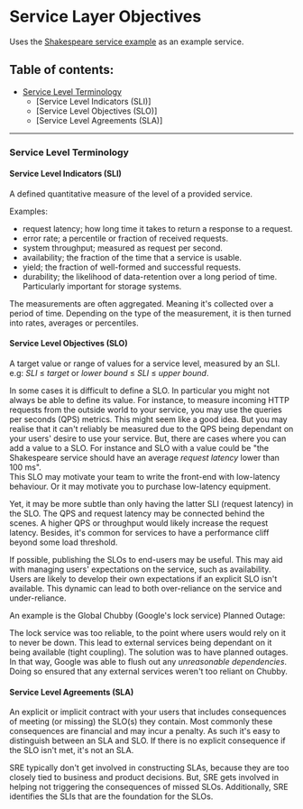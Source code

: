 # Service Layer Objectives

Uses the [Shakespeare service example](00-shakespeare-service.md) as an example service.

## Table of contents:
* [Service Level Terminology](#service-level-terminology)
    * [Service Level Indicators (SLI)]
    * [Service Level Objectives (SLO)]
    * [Service Level Agreements (SLA)]

----

### Service Level Terminology
####  Service Level Indicators (SLI)
A defined quantitative measure of the level of a provided service.

Examples: 
* request latency; how long time it takes to return a response to a request.
* error rate; a percentile or fraction of received requests.
* system throughput; measured as request per second.
* availability; the fraction of the time that a service is usable.
* yield; the fraction of well-formed and successful requests. 
* durability; the likelihood of data-retention over a long period of time. Particularly important for storage systems.

The measurements are often aggregated. Meaning it's collected over a period of time. Depending on the type of the measurement, it is then turned into rates, averages or percentiles. 

#### Service Level Objectives (SLO)
A target value or range of values for a service level, measured by an SLI. e.g: *SLI*  ≤ *target* or *lower bound* ≤ *SLI* ≤ *upper bound*. 

In some cases it is difficult to define a SLO. In particular you might not always be able to define its value. For instance, to measure incoming HTTP requests from the outside world to your service, you may use the queries per seconds (QPS) metrics. 
This might seem like a good idea. But you may realise that it can't reliably be measured due to the QPS being dependant on your users' desire to use your service.
But, there are cases where you can add a value to a SLO. For instance and SLO with a value could be "the Shakespeare service should have an average *request latency* lower than 100 ms".  
This SLO may motivate your team to write the front-end with low-latency behaviour. Or it may motivate you to purchase low-latency equipment. 

Yet, it may be more subtle than only having the latter SLI (request latency) in the SLO. The QPS and request latency may be connected behind the scenes. A higher QPS or throughput would likely increase the request latency. Besides, it's common for services to have a performance cliff beyond some load threshold.

If possible, publishing the SLOs to end-users may be useful. This may aid with managing users' expectations on the service, such as availability. Users are likely to develop their own expectations if an explicit SLO isn't available. 
This dynamic can lead to both over-reliance on the service and under-reliance. 

An example is the Global Chubby (Google's lock service) Planned Outage: 

The lock service was too reliable, to the point where users would rely on it to never be down. This lead to external services being dependant on it being available (tight coupling). 
The solution was to have planned outages. In that way, Google was able to flush out any *unreasonable dependencies*. Doing so ensured that any external services weren't too reliant on Chubby. 

#### Service Level Agreements (SLA) 
An explicit or implicit contract with your users that includes consequences of meeting (or missing) the SLO(s) they contain.
Most commonly these consequences are financial and may incur a penalty. As such it's easy to distinguish between an SLA and SLO. 
If there is no explicit consequence if the SLO isn't met, it's not an SLA. 

SRE typically don't get involved in constructing SLAs, because they are too closely tied to business and product decisions. But, SRE gets involved in helping not triggering the consequences of missed SLOs. Additionally, SRE identifies the SLIs that are the foundation for the SLOs. 

